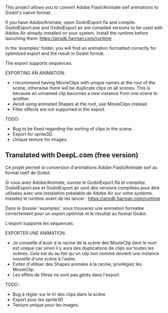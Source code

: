 This project allows you to convert Adobe Flash/Animate swf animations to Godot's native format.

If you have Adobe/Animate, open GodotExport.fla and compile.
GodotExport.exe and GodotExport.air are compiled versions to be used with Adobe Air already installed on your system.
Install the runtime before launching them: https://airsdk.harman.com/runtime

In the ‘examples’ folder, you will find an animation formatted correctly for optimized export and the result in Godot format.

The export supports sequences.

EXPORTING AN ANIMATION.
- I recommend having MovieClips with unique names at the root of the scene, otherwise there will be duplicate clips on all scenes. This is because an unnamed clip becomes a new instance from one scene to another.
- Avoid using animated Shapes at the root, use MovieClips instead.
- Filter effects are not supported in the export.

TODO:
- Bug to be fixed regarding the sorting of clips in the scene.
- Export for sprite3D.
- Unique texture for images.

Translated with DeepL.com (free version)
-------------------------------------------------------------------------------------
Ce projet permet la conversion d'animations Adobe Flash/Animate swf au format natif de Godot.

Si vous avez Adobe/Animate, ouvrez le GodotExport.fla et compilez.
GodotExport.exe et GodotExport.air sont des versions compilées pour être utilisées avec une instalation préalable de Adobe Air sur votre système.
Installez le runtime avant de les lancer : https://airsdk.harman.com/runtime

Dans le dossier 'examples', vous trouverez une animation formatée correctement pour un export optimisé et le résultat au format Godot.

L'export supporte les séquences.

EXPORTER UNE ANIMATION.
- Je conseille d'avoir à la racine de la scène des MovieClip dont le nom est unique car sinon il y aura des duplications de clips sur toutes les scènes. Cela est du au fait qu'un clip non nommé devient une instance nouvelle d'une scène à l'autre.
- Evitez d'utiliser des Shapes animées à la racine, privilégiez les MovieClip.
- Les effets de filtres ne sont pas gérés dans l'export.

TODO :
- Bug à régler sur le tri des clips dans la scène
- Export pour les sprite3D
- Texture unique pour les images.
  
